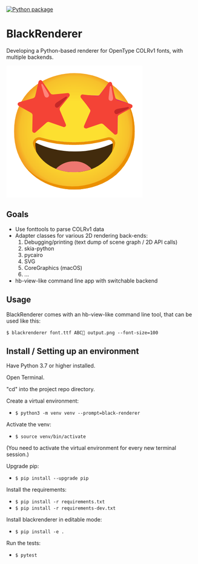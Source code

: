 [![Python package](https://github.com/BlackFoundryCom/black-renderer/actions/workflows/ci.yml/badge.svg)](https://github.com/BlackFoundryCom/black-renderer/actions/workflows/ci.yml)

# BlackRenderer

Developing a Python-based renderer for OpenType COLRv1 fonts, with multiple backends.

![Big Smiley Face Icon](https://github.com/BlackFoundryCom/black-renderer/blob/master/smile.png?raw=true)

## Goals

- Use fonttools to parse COLRv1 data
- Adapter classes for various 2D rendering back-ends:
  1. Debugging/printing (text dump of scene graph / 2D API calls)
  2. skia-python
  3. pycairo
  4. SVG
  6. CoreGraphics (macOS)
  7. ...
- hb-view-like command line app with switchable backend

## Usage

BlackRenderer comes with an hb-view-like command line tool, that can be used like this:

    $ blackrenderer font.ttf ABC🤩 output.png --font-size=100

## Install / Setting up an environment

Have Python 3.7 or higher installed.

Open Terminal.

"cd" into the project repo directory.

Create a virtual environment:

- `$ python3 -m venv venv --prompt=black-renderer`

Activate the venv:

- `$ source venv/bin/activate`

(You need to activate the virtual environment for every new terminal session.)

Upgrade pip:

- `$ pip install --upgrade pip`

Install the requirements:

- `$ pip install -r requirements.txt`
- `$ pip install -r requirements-dev.txt`

Install blackrenderer in editable mode:

- `$ pip install -e .`

Run the tests:

- `$ pytest`
